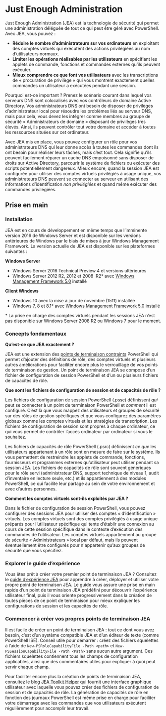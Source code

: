 # Just Enough Administration
Just Enough Administration (JEA) est la technologie de sécurité qui permet une administration déléguée de tout ce qui peut être géré avec PowerShell.
Avec JEA, vous pouvez :
- **Réduire le nombre d’administrateurs sur vos ordinateurs** en exploitant des comptes virtuels qui exécutent des actions privilégiées au nom d’utilisateurs normaux.
- **Limiter les opérations réalisables par les utilisateurs** en spécifiant les applets de commande, fonctions et commandes externes qu’ils peuvent exécuter.
- **Mieux comprendre ce que font vos utilisateurs** avec les transcriptions de « procuration de privilège » qui vous montrent exactement quelles commandes un utilisateur a exécutées pendant une session.

Pourquoi est-ce important ?
Prenez le scénario courant dans lequel vos serveurs DNS sont colocalisés avec vos contrôleurs de domaine Active Directory.
Vos administrateurs DNS ont besoin de disposer de privilèges d’administrateur local pour résoudre les problèmes liés au serveur DNS, mais pour cela, vous devez les intégrer comme membres au groupe de sécurité « Administrateurs de domaine » disposant de privilèges très élevés.
Ainsi, ils peuvent contrôler tout votre domaine et accéder à toutes les ressources situées sur cet ordinateur.

Avec JEA mis en place, vous pouvez configurer un rôle pour vos administrateurs DNS qui leur donne accès à toutes les commandes dont ils ont besoin pour réaliser leurs tâches, mais c’est tout.
Cela signifie qu’ils peuvent facilement réparer un cache DNS empoisonné sans disposer de droits sur Active Directory, parcourir le système de fichiers ou exécuter des scripts potentiellement dangereux.
Mieux encore, quand la session JEA est configurée pour utiliser des comptes virtuels privilégiés à usage unique, vos administrateurs DNS peuvent se connecter au serveur en utilisant des informations d’identification *non privilégiées* et quand même exécuter des commandes privilégiées.

## Prise en main

### Installation
JEA est en cours de développement en même temps que l’imminente version 2016 de Windows Server et est disponible sur les versions antérieures de Windows par le biais de mises à jour Windows Management Framework.
La version actuelle de JEA est disponible sur les plateformes suivantes :

**Windows Server**
- Windows Server 2016 Technical Preview 4 et versions ultérieures
- Windows Server 2012 R2, 2012 et 2008  R2\* avec [Windows Management Framework 5.0](https://www.microsoft.com/en-us/download/details.aspx?id=50395) installé

**Client Windows**
- Windows 10 avec la mise à jour de novembre (1511) installée
- Windows 7, 8 et 8.1\* avec [Windows Management Framework 5.0](https://www.microsoft.com/en-us/download/details.aspx?id=50395) installé

\* La prise en charge des comptes virtuels pendant les sessions JEA n’est pas disponible sur Windows Server 2008 R2 ou Windows 7 pour le moment.


### Concepts fondamentaux
**Qu’est-ce que JEA exactement ?**

JEA est une extension des [points de terminaison contraints](http://blogs.technet.com/b/heyscriptingguy/archive/2014/03/31/introduction-to-powershell-endpoints.aspx) PowerShell qui permet d’ajouter des définitions de rôle, des comptes virtuels et plusieurs autres améliorations pour faciliter encore plus le verrouillage de vos points de terminaison de gestion.
Un point de terminaison JEA se compose d’un fichier de configuration de session PowerShell et d’un ou plusieurs fichiers de capacités de rôle.

**Que sont les fichiers de configuration de session et de capacités de rôle ?**

Les fichiers de configuration de session PowerShell (.pssc) définissent *qui* peut se connecter à un point de terminaison PowerShell et *comment* il est configuré.
C’est là que vous mappez des utilisateurs et groupes de sécurité sur des rôles de gestion spécifiques et que vous configurez des paramètres globaux comme les comptes virtuels et les stratégies de transcription.
Les fichiers de configuration de session sont propres à chaque ordinateur, ce qui vous permet de contrôler l’accès ordinateur par ordinateur si vous le souhaitez.

Les fichiers de capacités de rôle PowerShell (.psrc) définissent *ce que* les utilisateurs appartenant à un rôle sont en mesure de faire sur le système.
Ils vous permettent de restreindre les applets de commande, fonctions, fournisseurs et programmes externes qu’utilisateur peut utiliser pendant sa session JEA.
Les fichiers de capacités de rôle sont souvent génériques pour le rôle servi (administrateur DNS, support technique de niveau 1, audit d’inventaire en lecture seule, etc.) et ils appartiennent à des modules PowerShell, ce qui facilite leur partage au sein de votre environnement et avec d’autres personnes.

**Comment les comptes virtuels sont-ils exploités par JEA ?**

Dans le fichier de configuration de session PowerShell, vous pouvez configurer des sessions JEA pour utiliser des comptes « d’identification » virtuels.
Les comptes virtuels sont des comptes privilégiés à usage unique préparés pour l’utilisateur spécifique qui tente d’établir une connexion au cours de cette session spécifique dans le contexte d’exécution des commandes de l’utilisateur.
Les comptes virtuels appartiennent au groupe de sécurité « Administrateurs » local par défaut, mais ils peuvent éventuellement être configurés pour n'appartenir qu’aux groupes de sécurité que vous spécifiez.

### Explorer le guide d’expérience
Vous êtes prêt à créer votre premier point de terminaison JEA ?
Consultez le [guide d’expérience JEA](jea-uide.md) pour apprendre à créer, déployer et utiliser votre propre point de terminaison JEA.
Le guide vous assure une prise en main rapide d’un point de terminaison JEA prédéfini pour découvrir l’expérience utilisateur final, puis il vous oriente progressivement dans la création de toutes pièces de ce point de terminaison pour mieux expliquer les configurations de session et les capacités de rôle.

### Commencer à créer vos propres points de terminaison JEA
Il est facile de créer un point de terminaison JEA : tout ce dont vous avez besoin, c’est d’un système compatible JEA et d’un éditeur de texte (comme PowerShell ISE).
Conseil utile pour démarrer : créez des fichiers squelettes à l’aide de `New-PSRoleCapabilityFile -Path <path>` et `New-PSSessionCapabilityFile -Path <Path>` sans aucun autre argument.
Ces fichiers squelettes contiennent tous les champs de configuration applicables, ainsi que des commentaires utiles pour expliquer à quoi peut servir chaque champ.

Pour faciliter encore plus la création de points de terminaison JEA, consultez le blog [JEA Toolkit Helper](http://blogs.technet.com/b/privatecloud/archive/2015/12/20/introducing-the-updated-jea-helper-tool.aspx) qui fournit une interface graphique utilisateur avec laquelle vous pouvez créer des fichiers de configuration de session et de capacités de rôle.
La génération de capacités de rôle en fonction des journaux PowerShell est même prise en charge pour faciliter votre démarrage avec les commandes que vos utilisateurs exécutent régulièrement pour accomplir leur travail.


<!--HONumber=Jun16_HO1-->


